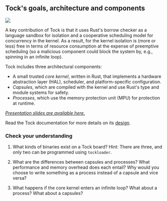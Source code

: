 ## Tock's goals, architecture and components

![](imgs/architecture.svg)

A key contribution of Tock is that it uses Rust's borrow checker as a language
sandbox for isolation and a cooperative scheduling model for concurrency in the
kernel. As a result, for the kernel isolation is (more or less) free in terms of
resource consumption at the expense of preemptive scheduling (so a malicious
component could block the system by, e.g., spinning in an infinite loop).

Tock includes three architectural components:

- A small trusted _core kernel_, written in Rust, that implements a hardware
  abstraction layer (HAL), scheduler, and platform-specific configuration.
- _Capsules_, which are compiled with the kernel and use Rust's type and module
  systems for safety.
- _Processes_, which use the memory protection unit (MPU) for protection at
  runtime.

[_Presentation slides are available here._](presentation/presentation.pdf)

Read the Tock documentation for more details on its
[design](https://github.com/tock/tock/blob/master/doc/Design.md).

### Check your understanding

1. What kinds of binaries exist on a Tock board? Hint: There are three, and only
   two can be programmed using `tockloader`.

2. What are the differences between capsules and processes? What performance and
   memory overhead does each entail? Why would you choose to write something as
   a process instead of a capsule and vice versa?

3. What happens if the core kernel enters an infinite loop? What about a
   process? What about a capsules?
